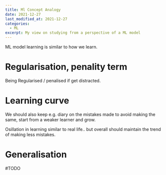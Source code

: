 ```yaml
---
title: Ml Concept Analogy 
date: 2021-12-27
last_modified_at: 2021-12-27
categories:
  - ML
excerpt: My view on studying from a perspective of a ML model
---
```


ML model learning is similar to how we learn.

# Regularisation, penality term 
Being Regularised / penalised if get distracted.

# Learning curve

We should also keep e.g. diary on the mistakes made to avoid making the same, start from a weaker learner and grow.

Osillation in learning similar to real life.. but overall should maintain the trend of making less mistakes.

# Generalisation

#TODO
